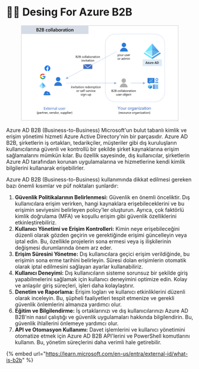 # 👨💼 Desing For Azure B2B

<figure><img src="../.gitbook/assets/b2b-collaboration-overview (1).png" alt=""><figcaption></figcaption></figure>

Azure AD B2B (Business-to-Business) Microsoft'un bulut tabanlı kimlik ve erişim yönetimi hizmeti Azure Active Directory'nin bir parçasıdır. Azure AD B2B, şirketlerin iş ortakları, tedarikçiler, müşteriler gibi dış kuruluşların kullanıcılarına güvenli ve kontrollü bir şekilde şirket kaynaklarına erişim sağlamalarını mümkün kılar. Bu özellik sayesinde, dış kullanıcılar, şirketlerin Azure AD tarafından korunan uygulamalarına ve hizmetlerine kendi kimlik bilgilerini kullanarak erişebilirler.

Azure AD B2B (Business-to-Business) kullanımında dikkat edilmesi gereken bazı önemli kısımlar ve püf noktaları şunlardır:

1. **Güvenlik Politikalarının Belirlenmesi:** Güvenlik en önemli önceliktir. Dış kullanıcılara erişim verirken, hangi kaynaklara erişebileceklerini ve bu erişimin seviyesini belirleyen policy'ler oluşturun. Ayrıca, çok faktörlü kimlik doğrulama (MFA) ve koşullu erişim gibi güvenlik özelliklerini etkinleştirebiliriz.
2. **Kullanıcı Yönetimi ve Erişim Kontrolleri:** Kimin neye erişebileceğini düzenli olarak gözden geçirin ve gerektiğinde erişimi güncelleyin veya iptal edin. Bu, özellikle projelerin sona ermesi veya iş ilişkilerinin değişmesi durumlarında önem arz eder.
3. **Erişim Süresini Yönetme:** Dış kullanıcılara geçici erişim verildiğinde, bu erişimin sona erme tarihini belirleyin. Süresi dolan erişimlerin otomatik olarak iptal edilmesini sağlayan ayarlar kullanabiliriz.
4. **Kullanıcı Deneyimi:** Dış kullanıcıların sisteme sorunsuz bir şekilde giriş yapabilmelerini sağlamak için kullanıcı deneyimini optimize edin. Kolay ve anlaşılır giriş süreçleri, işleri daha kolaylaştırır.
5. **Denetim ve Raporlama:** Erişim logları ve kullanıcı etkinliklerini düzenli olarak inceleyin. Bu, şüpheli faaliyetleri tespit etmenize ve gerekli güvenlik önlemlerini almanıza yardımcı olur.
6. **Eğitim ve Bilgilendirme:** İş ortaklarınızı ve dış kullanıcılarınızı Azure AD B2B'nin nasıl çalıştığı ve güvenlik uygulamaları hakkında bilgilendirin. Bu, güvenlik ihlallerini önlemeye yardımcı olur.
7. **API ve Otomasyon Kullanımı:** Davet işlemlerini ve kullanıcı yönetimini otomatize etmek için Azure AD B2B API'lerini ve PowerShell komutlarını kullanın. Bu, yönetim süreçlerini daha verimli hale getirebilir.

{% embed url="https://learn.microsoft.com/en-us/entra/external-id/what-is-b2b" %}

